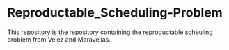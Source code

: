 # Reproductable_Scheduling-Problem
This repository is the repository containing the reproductable scheuling problem from Velez and Maravelias.
